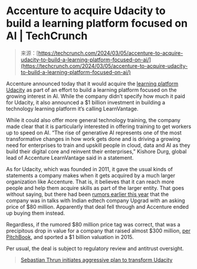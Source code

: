 <!--yml
category: 未分类
date: 2024-05-27 14:40:56
-->

# Accenture to acquire Udacity to build a learning platform focused on AI | TechCrunch

> 来源：[https://techcrunch.com/2024/03/05/accenture-to-acquire-udacity-to-build-a-learning-platform-focused-on-ai/](https://techcrunch.com/2024/03/05/accenture-to-acquire-udacity-to-build-a-learning-platform-focused-on-ai/)

Accenture announced today that it would acquire the [learning platform Udacity](https://newsroom.accenture.com/news/2024/accenture-to-acquire-edtech-leader-udacity-to-accelerate-capabilities-of-accenture-learnvantage) as part of an effort to build a learning platform focused on the growing interest in AI. While the company didn’t specify how much it paid for Udacity, it also announced a $1 billion investment in building a technology learning platform it’s calling LearnVantage.

While it could also offer more general technology training, the company made clear that it is particularly interested in offering training to get workers up to speed on AI. “The rise of generative AI represents one of the most transformative changes in how work gets done and is driving a growing need for enterprises to train and upskill people in cloud, data and AI as they build their digital core and reinvent their enterprises,” Kishore Durg, global lead of Accenture LearnVantage said in a statement.

As for Udacity, which was founded in 2011, it gave the usual kinds of statements a company makes when it gets acquired by a much larger organization like Accenture. That is, it believes that it can reach more people and help them acquire skills as part of the larger entity. That goes without saying, but there had been [rumors earlier this year](https://economictimes.indiatimes.com/tech/startups/upgrad-in-talks-for-100-million-to-close-us-edtech-udacity-buy/articleshow/106842130.cms?from=mdr) that the company was in talks with Indian edtech company Upgrad with an asking price of $80 million. Apparently that deal fell through and Accenture ended up buying them instead.

Regardless, if the rumored $80 million price tag was correct, that was a precipitous drop in value for a company that raised almost $300 million, [per PitchBook](https://my.pitchbook.com/profile/54606-61/company/profile#general-info), and sported a $1 billion valuation in 2015.

Per usual, the deal is subject to regulatory review and antitrust oversight.

> [Sebastian Thrun initiates aggressive plan to transform Udacity](https://techcrunch.com/2019/02/22/sebastian-thrun-initiates-aggressive-plan-to-transform-udacity/)